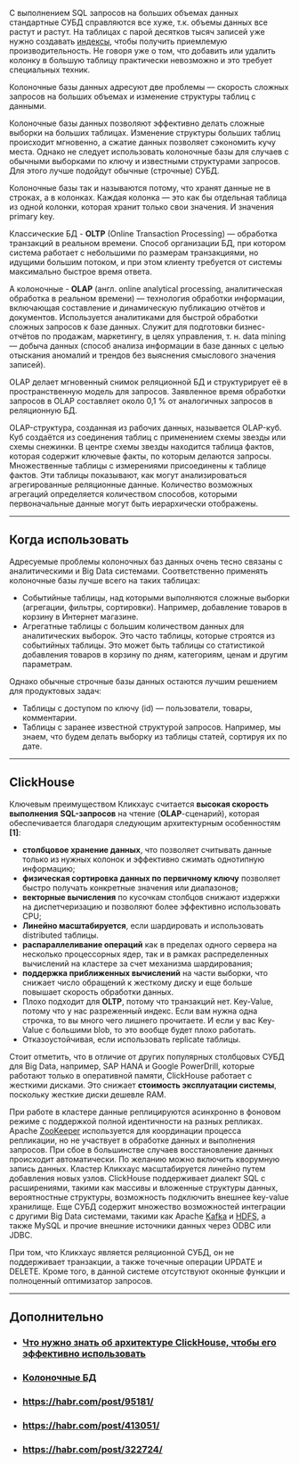 
С выполнением SQL запросов на больших объемах данных стандартные СУБД справляются все хуже, т.к. объемы данных все растут и растут. На таблицах с парой десятков тысяч записей уже нужно создавать [индексы](https://ruhighload.com/%d0%98%d0%bd%d0%b4%d0%b5%d0%ba%d1%81%d1%8b+%d0%b2+mysql), чтобы получить приемлемую производительность. Не говоря уже о том, что добавить или удалить колонку в большую таблицу практически невозможно и это требует специальных техник.

Колоночные базы данных адресуют две проблемы — скорость сложных запросов на больших объемах и изменение структуры таблиц с данными.

Колоночные базы данных позволяют эффективно делать сложные выборки на больших таблицах. Изменение структуры больших таблиц происходит мгновенно, а сжатие данных позволяет сэкономить кучу места. Однако не следует использовать колоночные базы для случаев с обычными выборками по ключу и известными структурами запросов. Для этого лучше подойдут обычные (строчные) СУБД.

Колоночные базы так и называются потому, что хранят данные не в строках, а в колонках. Каждая колонка — это как бы отдельная таблица из одной колонки, которая хранит только свои значения. И значения primary key.

Классические БД - **OLTP** (Online Transaction Processing) — обработка транзакций в реальном времени. Способ организации БД, при котором система работает с небольшими по размерам транзакциями, но идущими большим потоком, и при этом клиенту требуется от системы максимально быстрое время ответа.

А колоночные - **OLAP** (англ. online analytical processing, аналитическая обработка в реальном времени) — технология обработки информации, включающая составление и динамическую публикацию отчётов и документов. Используется аналитиками для быстрой обработки сложных запросов к базе данных. Служит для подготовки бизнес-отчётов по продажам, маркетингу, в целях управления, т. н. data mining — добыча данных (способ анализа информации в базе данных с целью отыскания аномалий и трендов без выяснения смыслового значения записей).

OLAP делает мгновенный снимок реляционной БД и структурирует её в пространственную модель для запросов. Заявленное время обработки запросов в OLAP составляет около 0,1 % от аналогичных запросов в реляционную БД.

OLAP-структура, созданная из рабочих данных, называется OLAP-куб. Куб создаётся из соединения таблиц с применением схемы звезды или схемы снежинки. В центре схемы звезды находится таблица фактов, которая содержит ключевые факты, по которым делаются запросы. Множественные таблицы с измерениями присоединены к таблице фактов. Эти таблицы показывают, как могут анализироваться агрегированные реляционные данные. Количество возможных агрегаций определяется количеством способов, которыми первоначальные данные могут быть иерархически отображены.

---

## Когда использовать

Адресуемые проблемы колоночных баз данных очень тесно связаны с аналитическими и Big Data системами. Соответственно применять колоночные базы лучше всего на таких таблицах:

- Событийные таблицы, над которыми выполняются сложные выборки (агрегации, фильтры, сортировки). Например, добавление товаров в корзину в Интернет магазине.
- Агрегатные таблицы с большим количеством данных для аналитических выборок. Это часто таблицы, которые строятся из событийных таблицы. Это может быть таблицы со статистикой добавления товаров в корзину по дням, категориям, ценам и другим параметрам.

Однако обычные строчные базы данных остаются лучшим решением для продуктовых задач:

- Таблицы с доступом по ключу (id) — пользователи, товары, комментарии.
- Таблицы с заранее известной структурой запросов. Например, мы знаем, что будем делать выборку из таблицы статей, сортируя их по дате.

---

## ClickHouse

Ключевым преимуществом Кликхаус считается **высокая скорость выполнения** **SQL-запросов** на чтение (**OLAP**-сценарий), которая обеспечивается благодаря следующим архитектурным особенностям **[1]**:

- **столбцовое хранение данных**, что позволяет считывать данные только из нужных колонок и эффективно сжимать однотипную информацию;
- **физическая сортировка данных по первичному ключу** позволяет быстро получать конкретные значения или диапазонов;
- **векторные вычисления** по кусочкам столбцов снижают издержки на диспетчеризацию и позволяют более эффективно использовать CPU;
- **Линейно масштабируется**, если шардировать и использовать distributed таблицы.
- **распараллеливание операций** как в пределах одного сервера на несколько процессорных ядер, так и в рамках распределенных вычислений на кластере за счет механизма шардирования;
- **поддержка приближенных вычислений** на части выборки, что снижает число обращений к жесткому диску и еще больше повышает скорость обработки данных.
- Плохо подходит для **OLTP**, потому что транзакций нет. Key-Value, потому что у нас разреженный индекс. Если вам нужна одна строчка, то вы много чего лишнего прочитаете. И если у вас Key-Value с большими blob, то это вообще будет плохо работать.
- Отказоустойчивая, если использовать replicate таблицы.

Стоит отметить, что в отличие от других популярных столбцовых СУБД для Big Data, например, SAP HANA и Google PowerDrill, которые работают только в оперативной памяти, ClickHouse работает с жесткими дисками. Это снижает **стоимость эксплуатации системы**, поскольку жесткие диски дешевле RAM.

При работе в кластере данные реплицируются асинхронно в фоновом режиме с поддержкой полной идентичности на разных репликах. Apache [ZooKeeper](https://www.bigdataschool.ru/wiki/zookeeper) используется для координации процесса репликации, но не участвует в обработке данных и выполнения запросов. При сбое в большинстве случаев восстановление данных происходит автоматически. По желанию можно включить кворумную запись данных. Кластер Кликхаус масштабируется линейно путем добавления новых узлов. ClickHouse поддерживает диалект SQL c расширениями, такими как массивы и вложенные структуры данных, вероятностные структуры, возможность подключить внешнее key-value хранилище. Еще СУБД содержит множество возможностей интеграции с другими Big Data системами, такими как Apache [Kafka](https://www.bigdataschool.ru/wiki/kafka) и [HDFS](https://www.bigdataschool.ru/wiki/hdfs), а также MySQL и прочие внешние источники данных через ODBC или JDBC.

При том, что Кликхаус является реляционной СУБД, он не поддерживает транзакции, а также точечные операции UPDATE и DELETE. Кроме того, в данной системе отсутствуют оконные функции и полноценный оптимизатор запросов.

---

## Дополнительно

- ### [Что нужно знать об архитектуре ClickHouse, чтобы его эффективно использовать](https://habr.com/ru/post/509540/)
- ###  [Колоночные БД](https://highload.today/kolonochnye-bazy-dannykh/)
- ###  https://habr.com/post/95181/
- ###  https://habr.com/post/413051/
- ### https://habr.com/post/322724/